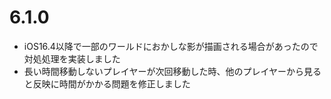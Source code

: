 # 6.1.0
- iOS16.4以降で一部のワールドにおかしな影が描画される場合があったので対処処理を実装しました
- 長い時間移動しないプレイヤーが次回移動した時、他のプレイヤーから見ると反映に時間がかかる問題を修正しました